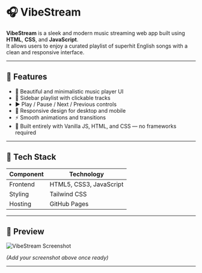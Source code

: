 # 🎧 VibeStream

**VibeStream** is a sleek and modern music streaming web app built using **HTML**, **CSS**, and **JavaScript**.  
It allows users to enjoy a curated playlist of superhit English songs with a clean and responsive interface.

---

## 🚀 Features

- 🎵 Beautiful and minimalistic music player UI  
- 📜 Sidebar playlist with clickable tracks  
- ▶️ Play / Pause / Next / Previous controls  
- 💖 Responsive design for desktop and mobile  
- ⚡ Smooth animations and transitions  
- 🌈 Built entirely with Vanilla JS, HTML, and CSS — no frameworks required

---

## 🧩 Tech Stack

| Component | Technology |
|------------|-------------|
| Frontend | HTML5, CSS3, JavaScript |
| Styling | Tailwind CSS |
| Hosting | GitHub Pages |

---

## 📸 Preview

![VibeStream Screenshot](./assets/vibestream-preview.png)

*(Add your screenshot above once ready)*

---
